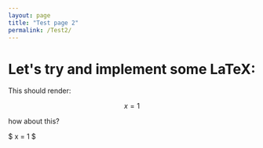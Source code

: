 ```yaml
---
layout: page
title: "Test page 2"
permalink: /Test2/
---
```


# Let's try and implement some LaTeX:

This should render:

$$ x = 1 $$

how about this?

$ x = 1 $
